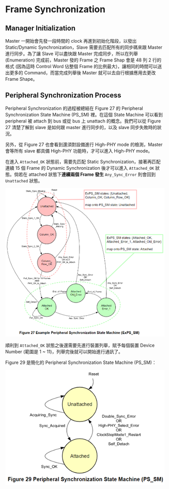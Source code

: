 Frame Synchronization
=======

Manager Initialization
-------

Master 一開始會先發一段時間的 clock 再進到初始化階段，以發出 Static/Dynamic Synchronization，Slave 需要去匹配所有的同步碼來跟 Master 進行同步。為了讓 Slave 可以盡快跟 Master 完成同步，所以在列舉 (Enumeration) 完成前，Master 發的 Frame 之 Frame Shap 會是 48 列 2 行的格式 (因為這時 Control Word 佔整個 Frame 的比例最大)，讓相同的時間可以送出更多的 Command，而當完成列舉後 Master 就可以去自行根據應用去更改 Frame Shape。

Peripheral Synchronization Process
-------

Peripheral Synchronization 的過程被總結在 Figure 27 的 Peripheral Synchronization State Machine (PS_SM) 裡。在這個 State Machine 可以看到 peripheral 被 attach 到 bus 或從 bus 上 unattach 的概念。我們可以從 Figure 27 清楚了解到 slave 是如何跟 master 進行同步的，以及 slave 同步失敗時的狀況。

另外，從 Figure 27 也會看到還須對設備進行 High-PHY mode 的檢測，Master 會等所有 slave 都具備 High-PHY 功能時，才可以進入 High-PHY mode。

在進入 `Attached_OK` 狀態前，需要先匹配 Static Synchronization，接著再匹配連續 15 個 Frame 的 Dynamic Synchronization 後才可以進入 `Attached_OK` 狀態。倘若在 attached 狀態下**連續兩個 Frame 發生** `Any_Sync_Error` 則會回到 `Unattached` 狀態。

![Alt text](image/figure27.png)

順利到 `Attached_OK` 狀態之後還需要先進行裝置列舉，賦予每個裝置 Device Number (範圍是 1 ~ 11)，列舉完後就可以開始進行通訊了。

Figure 29 是簡化的 Peripheral Synchronization State Machine (PS_SM)：

![Alt text](image/figure29.png)

